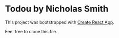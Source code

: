 # Todou by Nicholas Smith

This project was bootstrapped with [Create React App](https://github.com/facebook/create-react-app).

 Feel free to clone this file.
